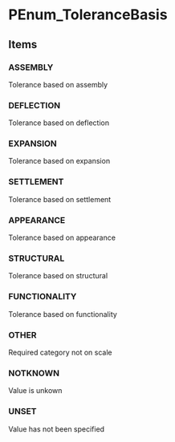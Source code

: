 # PEnum_ToleranceBasis

## Items

### ASSEMBLY
Tolerance based on assembly

### DEFLECTION
Tolerance based on deflection

### EXPANSION
Tolerance based on expansion

### SETTLEMENT
Tolerance based on settlement

### APPEARANCE
Tolerance based on appearance

### STRUCTURAL
Tolerance based on structural

### FUNCTIONALITY
Tolerance based on functionality

### OTHER
Required category not on scale

### NOTKNOWN
Value is unkown

### UNSET
Value has not been specified
